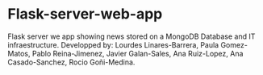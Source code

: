 # Flask-server-web-app
Flask server we app showing news stored on a MongoDB Database and IT infraestructure. Developped by: Lourdes Linares-Barrera, Paula Gomez-Matos, Pablo Reina-Jimenez, Javier Galan-Sales, Ana Ruiz-Lopez, Ana Casado-Sanchez, Rocio Goñi-Medina.
